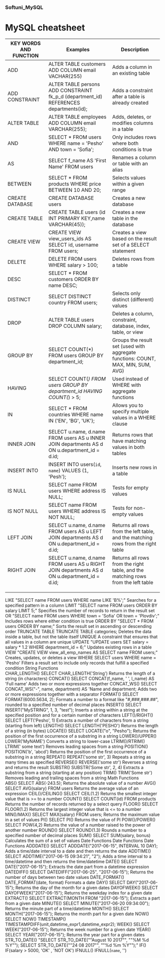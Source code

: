 ### Softuni_MySQL

# MySQL cheatsheet

| KEY WORDS AND FUNCTION | Examples                                                                                     | Description                                                                      |
|------------------------|----------------------------------------------------------------------------------------------|----------------------------------------------------------------------------------|
| ADD                    | ALTER TABLE customers ADD COLUMN email VACHAR(255)                                           | Adds a column in an existing table                                               |
| ADD CONSTRAINT         | ALTER TABLE persons ADD CONSTRAINT fk_p_d (department_id) REFERENCES departments(id);        | Adds a constraint after a table is already created                               |
| ALTER TABLE            | ALTER TABLE employees ADD COLUMN email VARCHAR(255);                                         | Adds, deletes, or modifies columns in a table                                    |
| AND                    | SELECT * FROM users WHERE name = 'Pesho' AND town = 'Sofia';                                 | Only includes rows where both conditions is true                                 |
| AS                     | SELECT f_name AS 'First Name' FROM users                                                     | Renames a column or table with an alias                                          |
| BETWEEN                | SELECT * FROM products WHERE price BETWEEN 10 AND 20;                                        | Selects values within a given range                                              |
| CREATE DATABASE        | CREATE DATABASE users                                                                        | Creates a new database                                                           |
| CREATE TABLE           | CREATE TABLE users (id INT PRIMARY KEY,name VARCHAR(45));                                    | Creates a new table in the database                                              |
| CREATE VIEW            | CREATE VIEW view_users_ids AS SELECT id, username FROM users;                                | Creates a view based on the result set of a SELECT statement                     |
| DELETE                 | DELETE FROM users WHERE salary > 100;                                                        | Deletes rows from a table                                                        |
| DESC                   | SELECT * FROM customers ORDER BY name DESC;                                                  |                                                                                  |
| DISTINCT               | SELECT DISTINCT country FROM users;                                                          | Selects only distinct (different) values                                         |
| DROP                   | ALTER TABLE users DROP COLUMN salary;                                                        | Deletes a column, constraint, database, index, table, or view                    |
| GROUP BY               | SELECT COUNT(*) FROM users GROUP BY department_id;                                           | Groups the result set (used with aggregate functions: COUNT, MAX, MIN, SUM, AVG) |
| HAVING                 | SELECT COUNT(*) FROM users GROUP BY department_id HAVING COUNT(*) > 5;                       | Used instead of WHERE with aggregate functions                                   |
| IN                     | SELECT * FROM countries WHERE name IN ('EN', 'BG', 'UK');                                    | Allows you to specify multiple values in a WHERE clause                          |
| INNER JOIN             | SELECT u.name, d.name FROM users AS u INNER JOIN departments AS d ON u.department_id = d.id; | Returns rows that have matching values in both tables                            |
| INSERT INTO            | INSERT INTO users(`id`, `name`) VALUES (1, 'Pesh');                                          | Inserts new rows in a table                                                      |
| IS NULL                | SELECT name FROM users WHERE address IS NULL;                                                | Tests for empty values                                                           |
| IS NOT NULL            | SELECT name FROM users WHERE address IS NOT NULL;                                            | Tests for non-empty values                                                       |
| LEFT JOIN              | SELECT u.name, d.name FROM users AS u LEFT JOIN departments AS d ON u.department_id = d.id;  | Returns all rows from the left table, and the matching rows from the right table |
| RIGHT JOIN             | SELECT u.name, d.name FROM users AS u RIGHT JOIN departments AS d ON u.department_id = d.id; | Returns all rows from the right table, and the matching rows from the left table |
|                        |                                                                                              |                                                                                  |
|                        |                                                                                              |                                                                                  |
|                        |                                                                                              |                                                                                  |

LIKE    "SELECT name FROM users
WHERE name LIKE 'B%';"    Searches for a specified pattern in a column
LIMIT    "SELECT name FROM users
ORDER BY salary LIMIT 5;"    Specifies the number of records to return in the result set
OR    "SELECT name FROM users
WHERE town = 'Sofia' OR town = 'Plovdiv';"    Includes rows where either condition is true
ORDER BY    "SELECT * FROM users
ORDER BY name;"    Sorts the result set in ascending or descending order
TRUNCATE TABLE TRUNCATE TABLE categories; Deletes the data inside a table, but not the table itself
UNIQUE A constraint that ensures that all values in a column are unique
UPDATE    "UPDATE users
SET salary = salary * 1.2
WHERE department_id = 6;"     Updates existing rows in a table
VIEW    "CREATE VIEW view_all_emp_names AS
SELECT name
FROM users;"     Creates, updates, or deletes a view
WHERE SELECT users WHERE name = 'Pesho' Filters a result set to include only records that fulfill a specified condition
String Functions		
CHAR_LENGTH()    SELECT CHAR_LENGTH('String')    Returns the length of a string (in characters)
CONCAT()    SELECT CONCAT(f_name, ' ', l_name) AS 'Full name' Adds two or more expressions together
CONCAT_WS()    SELECT CONCAT_WS("-", name, department) AS 'Name and department; Adds two or more expressions together
with a separator
FORMAT()    SELECT FORMAT(6000.5634, 2); Formats a number to a format like "#,###,###.##", rounded to a specified number
of decimal places
INSERT()    SELECT INSERT("MySTRING", 1, 3, "test"); Inserts a string within a string at the specified position and for
a certain number of characters
LEFT()/RIGHT()    SELECT LEFT('Pesho', 1)    Extracts a number of characters from a string (starting from left)
LENGTH()    SELECT LENGTH('PESHO')    Returns the length of a string (in bytes)
LOCATE()    SELECT LOCATE("o", "Pesho"); Returns the position of the first occurrence of a substring in a string
LOWER()/UPPER()    LOWER('MyNAME')    Converts a string to lower-case
LTRIM()/RTRIM()    LTRIM('     some text')    Removes leading spaces from a string
POSITION()    POSITION('b', 'abcd')    Returns the position of the first occurrence of a substring in a string
REPEAT()    REPEAT('some str', 3)    Repeats a string as many times as specified
REVERSE()    REVERSE('some str')    Reverses a string and returns the result
SUBSTR()    SUBSTR('Some str', 2, 4)     Extracts a substring from a string (starting at any position)
TRIM()    TRIM('Some str')    Removes leading and trailing spaces from a string
Math Functions		
ABS()    SELECT ABS(-243.5); Returns the absolute value of a number
AVG()    SELECT AVG(salary) FROM users Returns the average value of an expression
CEIL()/CEILING()    SELECT CEIL(1.2)    Returns the smallest integer value that is >= to a number
COUNT()    SELECT COUNT(id) FROM products Returns the number of records returned by a select query
FLOOR()    SELECT FLOOR(1.2)    Returns the largest integer value that is <= to a number
MIN()/MAX()    SELECT MAX(salary) FROM users; Returns the maximum value in a set of values
PI()    SELECT PI()    Returns the value of PI
POW()/POWER()    SELECT POW(4,2)    Returns the value of a number raised to the power of another number
ROUND()    SELECT ROUND(1.3)    Rounds a number to a specified number of decimal places
SUM()    SELECT SUM(salary, bonus)    Calculates the sum of a set of values
Date Functions Date Functions Date Functions
ADDDATE()    SELECT ADDDATE("2017-06-15", INTERVAL 10 DAY); Adds a time/date interval to a date and then returns the
date
ADDTIME()    SELECT ADDTIME("2017-06-15 09:34:21", "2"); Adds a time interval to a time/datetime and then returns the
time/datetime
DATE()    SELECT DATE("2017-06-15"); Extracts the date part from a datetime expression
DATEDIFF()    SELECT DATEDIFF("2017-06-25", "2017-06-15"); Returns the number of days between two date values
DATE_FORMAT()    DATE_FORMAT(date, format)    Formats a date
DAY()    SELECT DAY("2017-06-15"); Returns the day of the month for a given dates
DAYOFWEEK()    SELECT DAYOFWEEK("2017-06-15"); Returns the weekday index for a given date
EXTRACT()    SELECT EXTRACT(MONTH FROM "2017-06-15"); Extracts a part from a given date
MINUTE()    SELECT MINUTE("2017-06-20 09:34:00"); Returns the minute part of a time/datetime
MONTH()    SELECT MONTH("2017-06-15"); Returns the month part for a given date
NOW()    SELECT NOW()
TIMESTAMP()    TIMESTAMPDIFF(unit,datetime_expr1,datetime_expr2);
WEEK()    SELECT WEEK("2017-06-15"); Returns the week number for a given date
YEAR()    SELECT YEAR("2017-06-15"); Returns the year part for a given dates
STR_TO_DATE()    "SELECT STR_TO_DATE(""August 10 2017"", ""%M %d %Y"");
SELECT STR_TO_DATE(""24 08 2017"", ""%d %m %Y"");"
IF()    IF(salary > 5000, 'OK' , 'NOT OK')
IFNULL()    IFNULL(`name`, '')	
